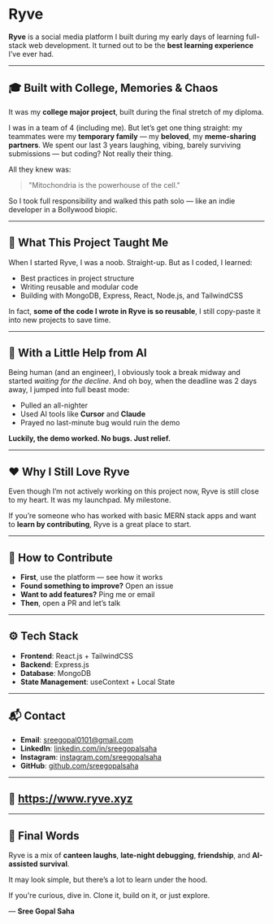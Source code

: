 # Ryve

**Ryve** is a social media platform I built during my early days of learning full-stack web development. It turned out to be the **best learning experience** I’ve ever had.

---

## 🎓 Built with College, Memories & Chaos

It was my **college major project**, built during the final stretch of my diploma.

I was in a team of 4 (including me). But let’s get one thing straight: my teammates were my **temporary family** — my **beloved**, my **meme-sharing partners**. We spent our last 3 years laughing, vibing, barely surviving submissions — but coding? Not really their thing.

All they knew was:

> "Mitochondria is the powerhouse of the cell."

So I took full responsibility and walked this path solo — like an indie developer in a Bollywood biopic.

---

## 🧬 What This Project Taught Me

When I started Ryve, I was a noob. Straight-up. But as I coded, I learned:

* Best practices in project structure
* Writing reusable and modular code
* Building with MongoDB, Express, React, Node.js, and TailwindCSS

In fact, **some of the code I wrote in Ryve is so reusable**, I still copy-paste it into new projects to save time.

---

## 🧠 With a Little Help from AI

Being human (and an engineer), I obviously took a break midway and started *waiting for the decline*. And oh boy, when the deadline was 2 days away, I jumped into full beast mode:

* Pulled an all-nighter
* Used AI tools like **Cursor** and **Claude**
* Prayed no last-minute bug would ruin the demo

**Luckily, the demo worked. No bugs. Just relief.**

---

## ❤️ Why I Still Love Ryve

Even though I’m not actively working on this project now, Ryve is still close to my heart. It was my launchpad. My milestone.

If you’re someone who has worked with basic MERN stack apps and want to **learn by contributing**, Ryve is a great place to start.

---

## 🤝 How to Contribute

* **First**, use the platform — see how it works
* **Found something to improve?** Open an issue
* **Want to add features?** Ping me or email
* **Then**, open a PR and let’s talk

---

## ⚙️ Tech Stack

* **Frontend**: React.js + TailwindCSS
* **Backend**: Express.js
* **Database**: MongoDB
* **State Management**: useContext + Local State

---

## 📬 Contact

* **Email**: [sreegopal0101@gmail.com](mailto:sreegopal0101@gmail.com)
* **LinkedIn**: [linkedin.com/in/sreegopalsaha](https://linkedin.com/in/sreegopalsaha)
* **Instagram**: [instagram.com/sreegopalsaha](https://instagram.com/sreegopalsaha)
* **GitHub**: [github.com/sreegopalsaha](https://github.com/sreegopalsaha)

---

## 🔗 https://www.ryve.xyz

---

## 🚀 Final Words

Ryve is a mix of **canteen laughs**, **late-night debugging**, **friendship**, and **AI-assisted survival**.

It may look simple, but there’s a lot to learn under the hood.

If you're curious, dive in. Clone it, build on it, or just explore.

— **Sree Gopal Saha**
